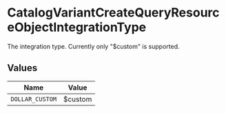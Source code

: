 # CatalogVariantCreateQueryResourceObjectIntegrationType

The integration type. Currently only "$custom" is supported.


## Values

| Name            | Value           |
| --------------- | --------------- |
| `DOLLAR_CUSTOM` | $custom         |